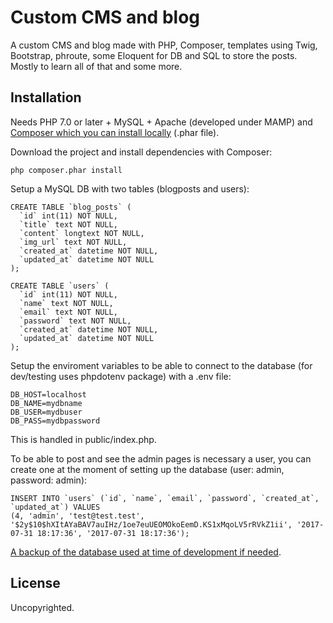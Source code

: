 # Custom CMS and blog

A custom CMS and blog made with PHP, Composer, templates using Twig, Bootstrap, phroute, some Eloquent for DB and SQL to store the posts. Mostly to learn all of that and some more.

## Installation

Needs PHP 7.0 or later + MySQL + Apache (developed under MAMP) and [Composer which you can install locally](https://getcomposer.org/download/) (.phar file).

Download the project and install dependencies with Composer:
```
php composer.phar install
```

Setup a MySQL DB with two tables (blogposts and users):
```
CREATE TABLE `blog_posts` (
  `id` int(11) NOT NULL,
  `title` text NOT NULL,
  `content` longtext NOT NULL,
  `img_url` text NOT NULL,
  `created_at` datetime NOT NULL,
  `updated_at` datetime NOT NULL
);

CREATE TABLE `users` (
  `id` int(11) NOT NULL,
  `name` text NOT NULL,
  `email` text NOT NULL,
  `password` text NOT NULL,
  `created_at` datetime NOT NULL,
  `updated_at` datetime NOT NULL
);
```

Setup the enviroment variables to be able to connect to the database (for dev/testing uses phpdotenv package) with a .env file:
```
DB_HOST=localhost
DB_NAME=mydbname
DB_USER=mydbuser
DB_PASS=mydbpassword
```
This is handled in public/index.php.

To be able to post and see the admin pages is necessary a user, you can create one at the moment of setting up the database (user: admin, password: admin):
```
INSERT INTO `users` (`id`, `name`, `email`, `password`, `created_at`, `updated_at`) VALUES
(4, 'admin', 'test@test.test', '$2y$10$hXItAYaBAV7auIHz/1oe7euUEOMOkoEemD.KS1xMqoLV5rRVkZ1ii', '2017-07-31 18:17:36', '2017-07-31 18:17:36');
```
[A backup of the database used at time of development if needed](https://gist.github.com/jProgr/d4dd763feb308655f24f1f4d66fde8bc).

## License

Uncopyrighted.
